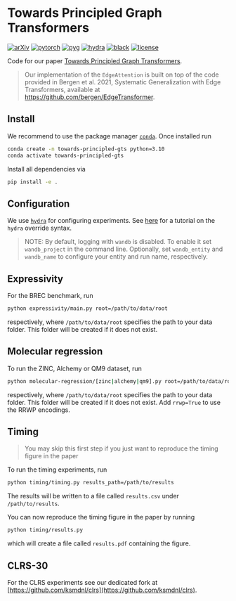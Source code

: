 # Towards Principled Graph Transformers

[![arXiv](https://img.shields.io/badge/arXiv-2401.10119-b31b1b.svg)](https://arxiv.org/abs/2401.10119)
[![pytorch](https://img.shields.io/badge/PyTorch_2.1.0+-ee4c2c?logo=pytorch&logoColor=white)](https://pytorch.org/get-started/locally/)
[![pyg](https://img.shields.io/badge/PyG_2.4+-3C2179?logo=pyg&logoColor=#3C2179)](https://pytorch-geometric.readthedocs.io/en/latest/install/installation.html)
[![hydra](https://img.shields.io/badge/Config-Hydra_1.3.2-89b8cd)](https://hydra.cc/)
[![black](https://img.shields.io/badge/Code%20Style-Black-black.svg?labelColor=gray)](https://black.readthedocs.io/en/stable/)
[![license](https://img.shields.io/badge/License-MIT-green.svg?labelColor=gray)](https://github.com/ashleve/lightning-hydra-template#license)

Code for our paper [Towards Principled Graph Transformers](https://arxiv.org/abs/2401.10119). 

> Our implementation of the `EdgeAttention` is built on top of the code provided in Bergen et al. 2021, Systematic Generalization with Edge Transformers, available at https://github.com/bergen/EdgeTransformer.

## Install
We recommend to use the package manager [`conda`](https://docs.conda.io/en/latest/). Once installed run
```bash
conda create -n towards-principled-gts python=3.10
conda activate towards-principled-gts
```
Install all dependencies via
```bash
pip install -e .
```

## Configuration
We use [`hydra`](https://hydra.cc) for configuring experiments. See [here](https://hydra.cc/docs/tutorials/basic/your_first_app/simple_cli/) for a tutorial on the `hydra` override syntax.

> NOTE: By default, logging with `wandb` is disabled. To enable it set `wandb_project` in the command line. Optionally, set `wandb_entity` and `wandb_name` to configure your entity and run name, respectively.

## Expressivity
For the BREC benchmark, run
```bash
python expressivity/main.py root=/path/to/data/root
```
respectively, where `/path/to/data/root` specifies the path to your data folder. This folder will be created if it does not exist.

## Molecular regression
To run the ZINC, Alchemy or QM9 dataset, run
```bash
python molecular-regression/[zinc|alchemy|qm9].py root=/path/to/data/root
```
respectively, where `/path/to/data/root` specifies the path to your data folder. This folder will be created if it does not exist. Add `rrwp=True` to use the RRWP encodings.

## Timing
> You may skip this first step if you just want to reproduce the timing figure in the paper

To run the timing experiments, run
```bash
python timing/timing.py results_path=/path/to/results
```
The results will be written to a file called `results.csv` under `/path/to/results`. 

You can now reproduce the timing figure in the paper by running
```bash
python timing/results.py
```
which will create a file called `results.pdf` containing the figure.

## CLRS-30
For the CLRS experiments see our dedicated fork at [https://github.com/ksmdnl/clrs](https://github.com/ksmdnl/clrs).
